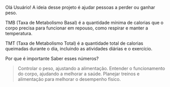 Olá Usuário!
A ideia desse projeto é ajudar pessoas a perder ou ganhar peso.

TMB (Taxa de Metabolismo Basal) é a quantidade mínima de calorias que o corpo precisa para funcionar em repouso, como respirar e manter a temperatura.

TMT (Taxa de Metabolismo Total) é a quantidade total de calorias queimadas durante o dia, incluindo as atividades diárias e o exercício.

Por que é importante Saber esses números?
 > Controlar o peso, ajustando a alimentação.
 > Entender o funcionamento do corpo, ajudando a melhorar a saúde.
 > Planejar treinos e alimentação para melhorar o desempenho físico.
